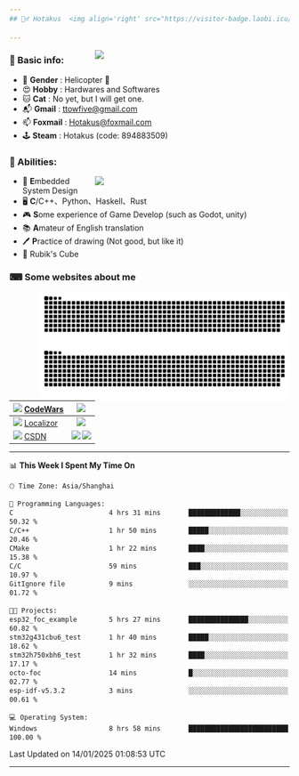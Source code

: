 ```yaml
---
## 🕵️‍♂️ Hotakus  <img align='right' src="https://visitor-badge.laobi.icu/badge?page_id=hotakus.visitor-badge&left_text=Views&format=true" width=70 >

---
```


<picture>
  <source
    srcset="https://github-readme-stats-git-master-hotakus.vercel.app/api/top-langs/?username=hotakus&hide=html&layout=compact&border_radius=10&theme=calm#gh-dark-mode-only"
    media="(prefers-color-scheme: dark)"
  />
  <source
    srcset="https://github-readme-stats-git-master-hotakus.vercel.app/api/top-langs/?username=hotakus&hide=html&layout=compact&border_radius=10&theme=default#gh-light-mode-only"
    media="(prefers-color-scheme: light), (prefers-color-scheme: no-preference)"
  />
  <img src='https://github-readme-stats-git-master-hotakus.vercel.app/api/top-langs/?username=hotakus&layout=compact&border_radius=10&theme=calm#gh-dark-mode-only' width=350 align='right'>
</picture>

### 📰 Basic info:
- 👬 **Gender** : Helicopter 🚁
- 😍 **Hobby** : Hardwares and Softwares
- 🐱 **Cat** : No yet, but I will get one.
- 📬 **Gmail** : ttowfive@gmail.com
- 📫 **Foxmail** : Hotakus@foxmail.com
- 🕹 **Steam** : Hotakus (code: 894883509)

### 💪 Abilities:

<picture>
  <source
    srcset="https://github-readme-stats-git-master-hotakus.vercel.app/api?username=hotakus&show_icons=true&theme=calm&border_radius=10"
    media="(prefers-color-scheme: dark)"
  />
  <source
    srcset="https://github-readme-stats-git-master-hotakus.vercel.app/api?username=hotakus&show_icons=true&theme=default&border_radius=10"
    media="(prefers-color-scheme: light), (prefers-color-scheme: no-preference)"
  />
  <img src='https://github-readme-stats-git-master-hotakus.vercel.app/api?username=hotakus&show_icons=true&theme=calm&border_radius=10' width=350 align='right'>
</picture>

- 🔌 **E**mbedded System Design
- 🖥 **C**/C++、Python、Haskell、Rust
- 🎮 **S**ome experience of Game Develop (such as Godot, unity)
- 📚 **A**mateur of English translation 
- 🖊 **P**ractice of drawing (Not good, but like it) 
- 🎲 Rubik's Cube

### ⌨ Some websites about me
<img src='https://github.com/Hotakus/Hotakus/blob/output/github-contribution-grid-snake-dark.svg#gh-dark-mode-only' width=450 align='right'>
<img src='https://github.com/Hotakus/Hotakus/blob/output/github-contribution-grid-snake.svg#gh-light-mode-only' width=450 align='right'>

| <img src='https://www.codewars.com/packs/assets/logo.61192cf7.svg' width=15 > [CodeWars](https://www.codewars.com/users/Hotakus) |<img src='https://www.codewars.com/users/Hotakus/badges/micro' width=150 >|  
| :---- | :----: | 
|<img src='https://www.localizor.com/images/favicon.png' width=17 > [Localizor](https://www.codewars.com/users/Hotakus)| <img src='https://www.localizor.com/images/localizor-logo.png' width=100 > |
|<img src='https://img-home.csdnimg.cn/images/20201124032511.png' width=30 > [CSDN](https://blog.csdn.net/qq_26106317?spm=1010.2135.3001.5421)|<img width=16 src="https://img-home.csdnimg.cn/images/20210108035947.gif"> <img src="https://csdnimg.cn/identity/blog4.png" width=16>|

---

<!--START_SECTION:waka-->
📊 **This Week I Spent My Time On** 

```text
🕑︎ Time Zone: Asia/Shanghai

💬 Programming Languages: 
C                        4 hrs 31 mins       █████████████░░░░░░░░░░░░   50.32 % 
C/C++                    1 hr 50 mins        █████░░░░░░░░░░░░░░░░░░░░   20.46 % 
CMake                    1 hr 22 mins        ████░░░░░░░░░░░░░░░░░░░░░   15.38 % 
C/C                      59 mins             ███░░░░░░░░░░░░░░░░░░░░░░   10.97 % 
GitIgnore file           9 mins              ░░░░░░░░░░░░░░░░░░░░░░░░░   01.72 % 

🐱‍💻 Projects: 
esp32_foc_example        5 hrs 27 mins       ███████████████░░░░░░░░░░   60.82 % 
stm32g431cbu6_test       1 hr 40 mins        █████░░░░░░░░░░░░░░░░░░░░   18.62 % 
stm32h750xbh6_test       1 hr 32 mins        ████░░░░░░░░░░░░░░░░░░░░░   17.17 % 
octo-foc                 14 mins             █░░░░░░░░░░░░░░░░░░░░░░░░   02.77 % 
esp-idf-v5.3.2           3 mins              ░░░░░░░░░░░░░░░░░░░░░░░░░   00.61 % 

💻 Operating System: 
Windows                  8 hrs 58 mins       █████████████████████████   100.00 % 
```


 Last Updated on 14/01/2025 01:08:53 UTC
<!--END_SECTION:waka-->

---
